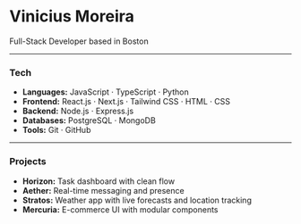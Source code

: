 # Vinicius Moreira  

Full-Stack Developer based in Boston  

---

### Tech  

- **Languages:** JavaScript · TypeScript · Python  
- **Frontend:** React.js · Next.js · Tailwind CSS · HTML · CSS  
- **Backend:** Node.js · Express.js  
- **Databases:** PostgreSQL · MongoDB  
- **Tools:** Git · GitHub  

---

### Projects  

- **Horizon:** Task dashboard with clean flow  
- **Aether:** Real-time messaging and presence  
- **Stratos:** Weather app with live forecasts and location tracking  
- **Mercuria:** E-commerce UI with modular components

